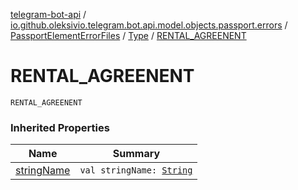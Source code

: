 [telegram-bot-api](../../../index.md) / [io.github.oleksivio.telegram.bot.api.model.objects.passport.errors](../../index.md) / [PassportElementErrorFiles](../index.md) / [Type](index.md) / [RENTAL_AGREENENT](./-r-e-n-t-a-l_-a-g-r-e-e-n-e-n-t.md)

# RENTAL_AGREENENT

`RENTAL_AGREENENT`

### Inherited Properties

| Name | Summary |
|---|---|
| [stringName](string-name.md) | `val stringName: `[`String`](https://kotlinlang.org/api/latest/jvm/stdlib/kotlin/-string/index.html) |
